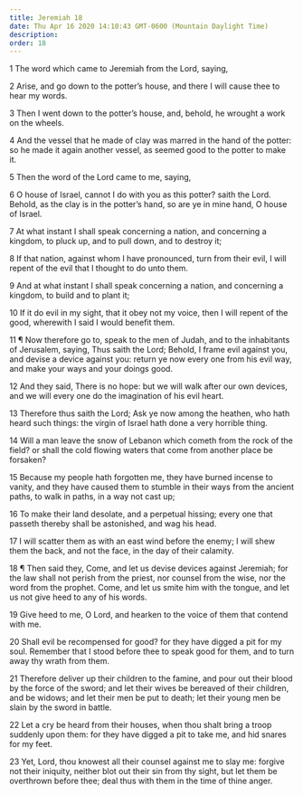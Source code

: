 ```yaml
---
title: Jeremiah 18
date: Thu Apr 16 2020 14:10:43 GMT-0600 (Mountain Daylight Time)
description: 
order: 18
---
```


<p>1 The word which came to Jeremiah from the Lord, saying,</p>
<p>
  2 Arise, and go down to the potter&#x2019;s house, and there I will cause thee
  to hear my words.
</p>
<p>
  3 Then I went down to the potter&#x2019;s house, and, behold, he wrought a
  work on the wheels.
</p>
<p>
  4 And the vessel that he made of clay was marred in the hand of the potter: so
  he made it again another vessel, as seemed good to the potter to make it.
</p>
<p>5 Then the word of the Lord came to me, saying,</p>
<p>
  6 O house of Israel, cannot I do with you as this potter? saith the Lord.
  Behold, as the clay is in the potter&#x2019;s hand, so are ye in mine hand, O
  house of Israel.
</p>
<p>
  7 At what instant I shall speak concerning a nation, and concerning a kingdom,
  to pluck up, and to pull down, and to destroy it;
</p>
<p>
  8 If that nation, against whom I have pronounced, turn from their evil, I will
  repent of the evil that I thought to do unto them.
</p>
<p>
  9 And at what instant I shall speak concerning a nation, and concerning a
  kingdom, to build and to plant it;
</p>
<p>
  10 If it do evil in my sight, that it obey not my voice, then I will repent of
  the good, wherewith I said I would benefit them.
</p>
<p>
  11 &#xB6; Now therefore go to, speak to the men of Judah, and to the
  inhabitants of Jerusalem, saying, Thus saith the Lord; Behold, I frame evil
  against you, and devise a device against you: return ye now every one from his
  evil way, and make your ways and your doings good.
</p>
<p>
  12 And they said, There is no hope: but we will walk after our own devices,
  and we will every one do the imagination of his evil heart.
</p>
<p>
  13 Therefore thus saith the Lord; Ask ye now among the heathen, who hath heard
  such things: the virgin of Israel hath done a very horrible thing.
</p>
<p>
  14 Will a man leave the snow of Lebanon which cometh from the rock of the
  field? or shall the cold flowing waters that come from another place be
  forsaken?
</p>
<p>
  15 Because my people hath forgotten me, they have burned incense to vanity,
  and they have caused them to stumble in their ways from the ancient paths, to
  walk in paths, in a way not cast up;
</p>
<p>
  16 To make their land desolate, and a perpetual hissing; every one that
  passeth thereby shall be astonished, and wag his head.
</p>
<p>
  17 I will scatter them as with an east wind before the enemy; I will shew them
  the back, and not the face, in the day of their calamity.
</p>
<p>
  18 &#xB6; Then said they, Come, and let us devise devices against Jeremiah;
  for the law shall not perish from the priest, nor counsel from the wise, nor
  the word from the prophet. Come, and let us smite him with the tongue, and let
  us not give heed to any of his words.
</p>
<p>
  19 Give heed to me, O Lord, and hearken to the voice of them that contend with
  me.
</p>
<p>
  20 Shall evil be recompensed for good? for they have digged a pit for my soul.
  Remember that I stood before thee to speak good for them, and to turn away thy
  wrath from them.
</p>
<p>
  21 Therefore deliver up their children to the famine, and pour out their blood
  by the force of the sword; and let their wives be bereaved of their children,
  and be widows; and let their men be put to death; let their young men be slain
  by the sword in battle.
</p>
<p>
  22 Let a cry be heard from their houses, when thou shalt bring a troop
  suddenly upon them: for they have digged a pit to take me, and hid snares for
  my feet.
</p>
<p>
  23 Yet, Lord, thou knowest all their counsel against me to slay me: forgive
  not their iniquity, neither blot out their sin from thy sight, but let them be
  overthrown before thee; deal thus with them in the time of thine anger.
</p>

